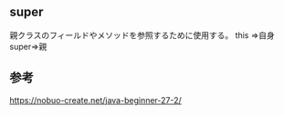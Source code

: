 ## super
親クラスのフィールドやメソッドを参照するために使用する。
this ⇒自身
super⇒親

## 参考
https://nobuo-create.net/java-beginner-27-2/
